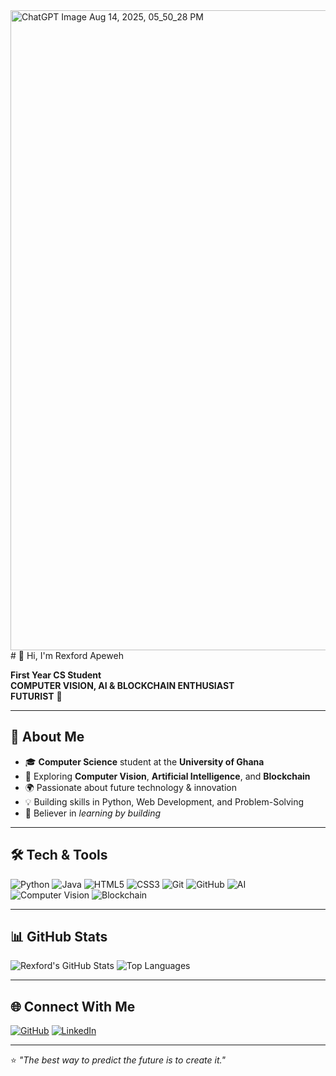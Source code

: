 <!-- Futuristic Animated Banner -->
<img width="1536" height="1024" alt="ChatGPT Image Aug 14, 2025, 05_50_28 PM" src="https://github.com/user-attachments/assets/882b8980-5a6e-4271-84d1-53289f20b379" />
# 👋 Hi, I'm Rexford Apeweh  

**First Year CS Student**  
**COMPUTER VISION, AI & BLOCKCHAIN ENTHUSIAST**  
**FUTURIST** 🚀  

---

## 📌 About Me  
- 🎓 **Computer Science** student at the **University of Ghana**  
- 🤖 Exploring **Computer Vision**, **Artificial Intelligence**, and **Blockchain**  
- 🌍 Passionate about future technology & innovation  
- 💡 Building skills in Python, Web Development, and Problem-Solving  
- 🧠 Believer in *learning by building*  

---

## 🛠️ Tech & Tools  

![Python](https://img.shields.io/badge/Python-3776AB?style=for-the-badge&logo=python&logoColor=white)
![Java](https://img.shields.io/badge/Java-007396?style=for-the-badge&logo=java&logoColor=white)
![HTML5](https://img.shields.io/badge/HTML5-E34F26?style=for-the-badge&logo=html5&logoColor=white)
![CSS3](https://img.shields.io/badge/CSS3-1572B6?style=for-the-badge&logo=css3&logoColor=white)
![Git](https://img.shields.io/badge/Git-F05032?style=for-the-badge&logo=git&logoColor=white)
![GitHub](https://img.shields.io/badge/GitHub-181717?style=for-the-badge&logo=github&logoColor=white)
![AI](https://img.shields.io/badge/Artificial%20Intelligence-FF6F00?style=for-the-badge&logo=openai&logoColor=white)
![Computer Vision](https://img.shields.io/badge/Computer%20Vision-4285F4?style=for-the-badge&logo=opencv&logoColor=white)
![Blockchain](https://img.shields.io/badge/Blockchain-121D33?style=for-the-badge&logo=blockchain.com&logoColor=white)

---

## 📊 GitHub Stats  

![Rexford's GitHub Stats](https://github-readme-stats.vercel.app/api?username=ApewehRexford&show_icons=true&theme=radical)
![Top Languages](https://github-readme-stats.vercel.app/api/top-langs/?username=ApewehRexford&layout=compact&theme=radical)

---

## 🌐 Connect With Me  

[![GitHub](https://img.shields.io/badge/GitHub-000?style=for-the-badge&logo=github&logoColor=white)](https://github.com/ApewehRexford)
[![LinkedIn](https://img.shields.io/badge/LinkedIn-0077B5?style=for-the-badge&logo=linkedin&logoColor=white)](https://www.linkedin.com/in/rexford-apeweh/)


---

⭐️ *"The best way to predict the future is to create it."*  
